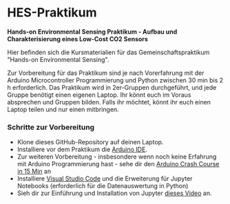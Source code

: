 # HES-Praktikum
**Hands-on Environmental Sensing Praktikum - Aufbau und Charakterisierung eines Low-Cost CO2 Sensors**

Hier befinden sich die Kursmaterialien für das Gemeinschaftspraktikum "Hands-on Environmental Sensing". <br>

Zur Vorbereitung für das Praktikum sind je nach Vorerfahrung mit der Arduino Microcontroller Programmierung und Python zwischen 30 min bis 2 h erforderlich.
Das Praktikum wird in 2er-Gruppen durchgeführt, und jede Gruppe benötigt einen eigenen Laptop. Ihr könnt euch im Voraus absprechen und Gruppen bilden. Falls ihr möchtet, könnt ihr euch einen Laptop teilen und nur einen mitbringen.

### Schritte zur Vorbereitung
- Klone dieses GitHub-Repository auf deinen Laptop.
- Installiere vor dem Praktikum die [Arduino IDE](https://www.arduino.cc/en/software).
- Zur weiteren Vorbereitung - insbesondere wenn noch keine Erfahrung mit Arduino Programmierung hast - sehe dir den [Arduino Crash Course in 15 Min](https://youtu.be/nL34zDTPkcs?si=MqPz2jDbrG39jyJ-) an
- Installiere [Visual Studio Code](https://code.visualstudio.com/Download) und die Erweiterung für Jupyter Notebooks (erforderlich für die Datenauswertung in Python)
- Sieh dir zur Einführung und Installation von Jupyter [dieses Video](https://youtu.be/suAkMeWJ1yE?si=K90X1-_5LGSxWY5A) an.




